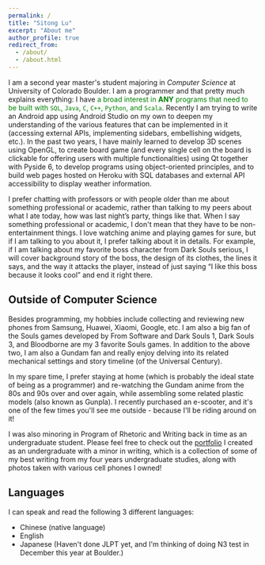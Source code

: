 ```yaml
---
permalink: /
title: "Sitong Lu"
excerpt: "About me"
author_profile: true
redirect_from: 
  - /about/
  - /about.html
---
```


I am a second year master's student majoring in *Computer Science* at University of Colorado Boulder. I am a programmer and that pretty much explains everything: I have <span style="color:green">a broad interest in **ANY** programs that need to be built with `SQL`, `Java`, `C`, `C++`, `Python`, and `Scala`</span>. Recently I am trying to write an Android app using Android Studio on my own to deepen my understanding of the various features that can be implemented in it (accessing external APIs, implementing sidebars, embellishing widgets, etc.). In the past two years, I have mainly learned to develop 3D scenes using OpenGL, to create board game (and every single cell on the board is clickable for offering users with multiple functionalities) using Qt together with Pyside 6, to develop programs using object-oriented principles, and to build web pages hosted on Heroku with SQL databases and external API accessibility to display weather information.

I prefer chatting with professors or with people older than me about something professional or academic, rather than talking to my peers about what I ate today, how was last night’s party, things like that. When I say something professional or academic, I don't mean that they have to be non-entertainment things. I love watching anime and playing games for sure, but if I am talking to you about it, I prefer talking about it in details. For example, if I am talking about my favorite boss character from Dark Souls serious, I will cover background story of the boss, the design of its clothes, the lines it says, and the way it attacks the player, instead of just saying “I like this boss because it looks cool” and end it right there.


Outside of Computer Science
------
Besides programming, my hobbies include collecting and reviewing new phones from Samsung, Huawei, Xiaomi, Google, etc. I am also a big fan of the Souls games developed by From Software and Dark Souls 1, Dark Souls 3, and Bloodborne are my 3 favorite Souls games. In addition to the above two, I am also a Gundam fan and really enjoy delving into its related mechanical settings and story timeline (of the Universal Century).

In my spare time, I prefer staying at home (which is probably the ideal state of being as a programmer) and re-watching the Gundam anime from the 80s and 90s over and over again, while assembling some related plastic models (also known as Gunpla). I recently purchased an e-scooter, and it's one of the few times you'll see me outside - because I'll be riding around on it!

I was also minoring in Program of Rhetoric and Writing back in time as an undergraduate student. Please feel free to check out the [portfolio](https://ucb.digication.com/sitong-lu/home-1) I created as an undergraduate with a minor in writing, which is a collection of some of my best writing from my four years undergraduate studies, along with photos taken with various cell phones I owned!

Languages
------

I can speak and read the following 3 different languages:

- Chinese (native language)
- English
- Japanese (Haven't done JLPT yet, and I'm thinking of doing N3 test in December this year at Boulder.)
